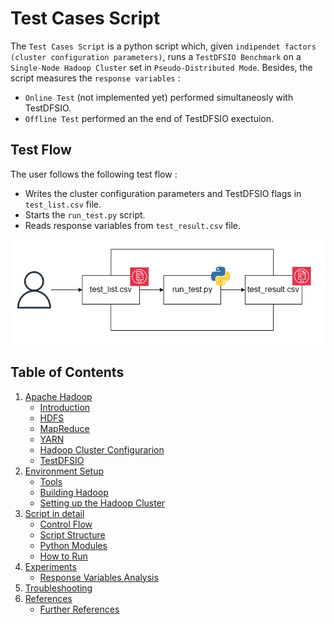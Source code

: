 # Test Cases Script
The `Test Cases Script` is a python script which, given `indipendet factors (cluster configuration parameters)`, runs a `TestDFSIO Benchmark` on a `Single-Node Hadoop Cluster` set in `Pseudo-Distributed Mode`. Besides, the script measures the `response variables` : 
* `Online Test` (not implemented yet) performed simultaneosly with TestDFSIO.
* `Offline Test` performed an the end of TestDFSIO  exectuion.


## Test Flow
The user follows the following test flow :
* Writes the cluster configuration parameters and TestDFSIO flags in `test_list.csv` file.
* Starts the `run_test.py` script.
* Reads response variables from `test_result.csv` file.

<p align="center">
  <img src="doc/img/test_flow.png" width="600">
</p>

## Table of Contents
1. [Apache Hadoop](doc/Hadoop.md)
    * [Introduction](doc/Hadoop.md#intro)
    * [HDFS](doc/Hadoop.md#hdfs)
    * [MapReduce](doc/Hadoop.md#mapred)
    * [YARN](doc/Hadoop.md#yarn_p)
    * [Hadoop Cluster Configurarion](doc/Hadoop.md#clusterconfig)
    * [TestDFSIO](doc/Hadoop.md#testdfsio)
1. [Environment Setup](doc/Setup.md)
    * [Tools](doc/Setup.md#tool)
    * [Building Hadoop](doc/Setup.md#build)
    * [Setting up the Hadoop Cluster](doc/Setup.md#cluster)
1. [Script in detail](doc/Script.md)
    * [Control Flow](doc/Script.md#flow_control)
    * [Script Structure](doc/Script.md#script_struc)
    * [Python Modules](doc/Script.md#python_mod)
    * [How to Run](doc/Script.md#run)
1. [Experiments](doc/Experiments.md)
    * [Response Variables Analysis](doc/Experiments.md#rv_analysis)
1. [Troubleshooting](doc/Troubleshooting.md)
1. [References](doc/References.md)
    * [Further References](doc/References.md#fref)